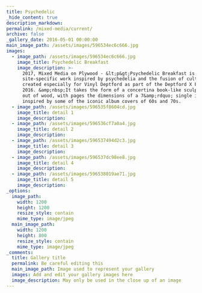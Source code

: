 ```yaml
---
title: Psychedelic
_hide_content: true
description_markdown:
permalink: /mixed-media/current/
archive: false
_gallery_date: 2016-05-01 00:00:00
main_image_path: /assets/images/596534ec6c666.jpg
images:
  - image_path: /assets/images/596534ec6c666.jpg
    image_title: Psychedelic Breakfast
    image_description: >-
      2017, Mixed Media on Plywood - &lt;p&gt;Psychedelic Breakfast is a
      site-specific work inspired by psychedelia and the fusion of cultures
      created especially for Vinyl Deptford as part of the Deptford X Fringe
      2016. &amp;nbsp;It takes the form of a concertina book-like sculpture made
      out of wood, with pages the dimensions of a 7&amp;rdquo; single is
      inspired by some of the iconic album covers of 60s and 70s.
  - image_path: /assets/images/596535f8604cd.jpg
    image_title: detail 1
    image_description:
  - image_path: /assets/images/596536cf7a0a4.jpg
    image_title: detail 2
    image_description:
  - image_path: /assets/images/596537494d2c3.jpg
    image_title: detail 3
    image_description:
  - image_path: /assets/images/596537dc98ee8.jpg
    image_title: detail 4
    image_description:
  - image_path: /assets/images/596538019ae71.jpg
    image_title: detail 5
    image_description:
_options:
  image_path:
    width: 1200
    height: 1200
    resize_style: contain
    mime_type: image/jpeg
  main_image_path:
    width: 1200
    height: 800
    resize_style: contain
    mime_type: image/jpeg
_comments:
  title: Gallery title
  permalink: Be careful editing this
  main_image_path: Image used to represent your gallery
  images: Add and edit your gallery images here
  image_description: May only be used in the close up of an image
---
```


